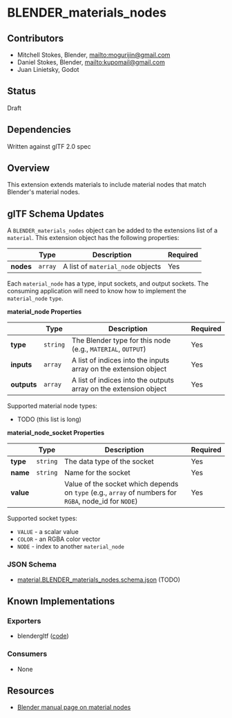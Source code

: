 # BLENDER\_materials\_nodes

## Contributors

* Mitchell Stokes, Blender, <mailto:mogurijin@gmail.com>
* Daniel Stokes, Blender, <mailto:kupomail@gmail.com>
* Juan Linietsky, Godot

## Status

Draft

## Dependencies

Written against glTF 2.0 spec

## Overview

This extension extends materials to include material nodes that match Blender's material nodes.

## glTF Schema Updates

A `BLENDER_materials_nodes` object can be added to the extensions list of a `material`.
This extension object has the following properties:

|   |Type|Description|Required|
|---|----|-----------|--------|
|**nodes**|`array`|A list of `material_node` objects|Yes|

Each `material_node` has a type, input sockets, and output sockets.
The consuming application will need to know how to implement the `material_node` `type`.


**material_node Properties**

|   |Type|Description|Required|
|---|----|-----------|--------|
|**type**|`string`|The Blender type for this node (e.g., `MATERIAL`, `OUTPUT`)|Yes|
|**inputs**|`array`|A list of indices into the inputs array on the extension object|Yes|
|**outputs**|`array`|A list of indices into the outputs array on the extension object|Yes|

Supported material node types:

* TODO (this list is long)

**material_node_socket Properties**

|   |Type|Description|Required|
|---|----|-----------|--------|
|**type**|`string`|The data type of the socket|Yes|
|**name**|`string`|Name for the socket|Yes|
|**value**||Value of the socket which depends on `type` (e.g., `array` of numbers for `RGBA`, node_id for `NODE`)|Yes|

Supported socket types:

* `VALUE` - a scalar value
* `COLOR` - an RGBA color vector
* `NODE` - index to another `material_node`

### JSON Schema

* [material.BLENDER_materials_nodes.schema.json](https://github.com/Kupoman/blendergltf/blob/material_nodes/extensions/BLENDER_materials_nodes/schema/material.BLENDER_materials_nodes.schema.json) (TODO)

## Known Implementations

### Exporters

* blendergltf  ([code](https://github.com/Kupoman/blendergltf/blob/master/blendergltf.py))

### Consumers

* None

## Resources

* [Blender manual page on material nodes](https://docs.blender.org/manual/en/dev/render/blender_render/materials/nodes/introduction.html)
